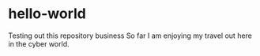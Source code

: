 # hello-world
Testing out this repository business
So far I am enjoying my travel out here in the cyber world.
